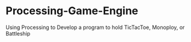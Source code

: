 # Processing-Game-Engine
Using Processing to Develop a program to hold TicTacToe, Monoploy, or Battleship
